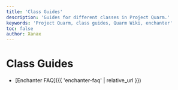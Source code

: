 ```yaml
---
title: 'Class Guides'
description: 'Guides for different classes in Project Quarm.'
keywords: 'Project Quarm, class guides, Quarm Wiki, enchanter'
toc: false
author: Xanax
---
```


# Class Guides

- [Enchanter FAQ]({{ 'enchanter-faq' | relative_url }})